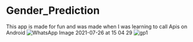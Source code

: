 # Gender_Prediction
This app is made for fun and was made when I was learning to call Apis on Android 
![WhatsApp Image 2021-07-26 at 15 04 29](https://user-images.githubusercontent.com/73936321/126967684-dedd2359-d241-4dc4-b50f-a06e8f1ceb70.jpeg)
![gp1](https://user-images.githubusercontent.com/73936321/126967692-a056ea35-3d94-4d51-a8f7-6cd088d685e2.PNG)
